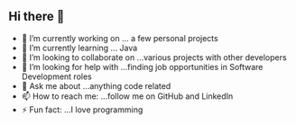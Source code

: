 ## Hi there 👋



- 🔭 I’m currently working on ... a few personal projects
- 🌱 I’m currently learning ... Java
- 👯 I’m looking to collaborate on ...various projects with other developers
- 🤔 I’m looking for help with ...finding job opportunities in Software Development roles
- 💬 Ask me about ...anything code related
- 📫 How to reach me: ...follow me on GitHub and LinkedIn
- ⚡ Fun fact: ...I love programming
